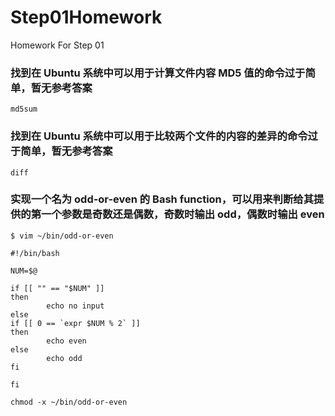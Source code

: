 # Step01Homework

Homework For Step 01

### 找到在 Ubuntu 系统中可以用于计算文件内容 MD5 值的命令过于简单，暂无参考答案

```
md5sum
```

### 找到在 Ubuntu 系统中可以用于比较两个文件的内容的差异的命令过于简单，暂无参考答案

```
diff
```

### 实现一个名为 odd-or-even 的 Bash function，可以用来判断给其提供的第一个参数是奇数还是偶数，奇数时输出 odd，偶数时输出 even

```
$ vim ~/bin/odd-or-even

#!/bin/bash

NUM=$@

if [[ "" == "$NUM" ]]
then
        echo no input
else
if [[ 0 == `expr $NUM % 2` ]]
then
        echo even
else
        echo odd
fi

fi

chmod -x ~/bin/odd-or-even

```

